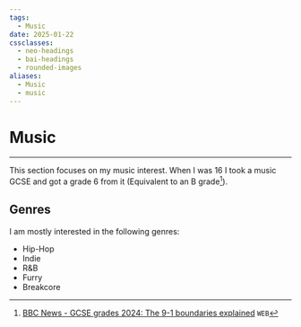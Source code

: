 ```yaml
---
tags:
  - Music
date: 2025-01-22
cssclasses:
  - neo-headings
  - bai-headings
  - rounded-images
aliases:
  - Music
  - music
---
```

# Music
***
This section focuses on my music interest. When I was 16 I took  a music GCSE and got a grade 6 from it (Equivalent to an B grade[^1]). 

## Genres
I am mostly interested in the following genres:
- Hip-Hop
- Indie
- R&B
- Furry
- Breakcore

[^1]: [BBC News - GCSE grades 2024: The 9-1 boundaries explained](https://www.bbc.co.uk/news/education-48993830) `WEB`